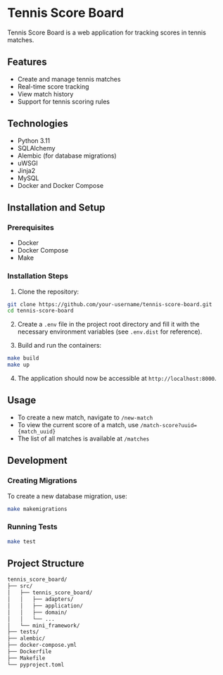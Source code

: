 # Tennis Score Board

Tennis Score Board is a web application for tracking scores in tennis matches.

## Features

- Create and manage tennis matches
- Real-time score tracking
- View match history
- Support for tennis scoring rules

## Technologies

- Python 3.11
- SQLAlchemy
- Alembic (for database migrations)
- uWSGI
- Jinja2
- MySQL
- Docker and Docker Compose

## Installation and Setup

### Prerequisites

- Docker
- Docker Compose
- Make 

### Installation Steps

1. Clone the repository:

```bash
git clone https://github.com/your-username/tennis-score-board.git
cd tennis-score-board
```

2. Create a `.env` file in the project root directory and fill it with the necessary environment variables (see `.env.dist` for reference).

3. Build and run the containers:

```bash
make build
make up
```

4. The application should now be accessible at `http://localhost:8000`.

## Usage

- To create a new match, navigate to `/new-match`
- To view the current score of a match, use `/match-score?uuid={match_uuid}`
- The list of all matches is available at `/matches`

## Development

### Creating Migrations

To create a new database migration, use:

```bash
make makemigrations
```

### Running Tests

```bash
make test
```

## Project Structure

```bash
tennis_score_board/
├── src/
│   ├── tennis_score_board/
│   │   ├── adapters/
│   │   ├── application/
│   │   ├── domain/
│   │   └── ...
│   └── mini_framework/
├── tests/
├── alembic/
├── docker-compose.yml
├── Dockerfile
├── Makefile
└── pyproject.toml
```



